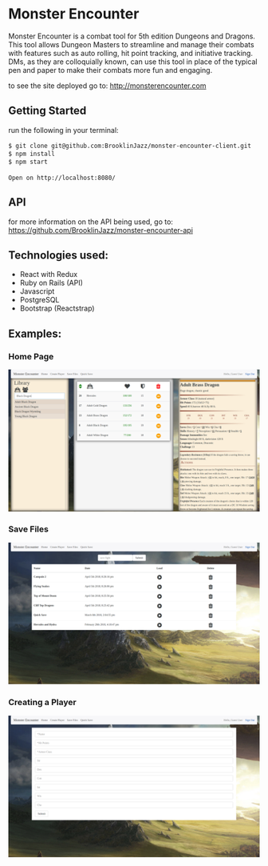# Monster Encounter
Monster Encounter is a combat tool for 5th edition Dungeons and Dragons. This tool allows Dungeon Masters to streamline and manage their combats with features such as auto rolling, hit point tracking, and initiative tracking. DMs, as they are colloquially known, can use this tool in place of the typical pen and paper to make their combats more fun and engaging.

to see the site deployed go to: http://monsterencounter.com

## Getting Started
run the following in your terminal:
```
$ git clone git@github.com:BrooklinJazz/monster-encounter-client.git
$ npm install
$ npm start

Open on http://localhost:8080/
```

## API
for more information on the API being used, go to: https://github.com/BrooklinJazz/monster-encounter-api

## Technologies used:
- React with Redux
- Ruby on Rails (API)
- Javascript
- PostgreSQL
- Bootstrap (Reactstrap)

## Examples:
### Home Page
![Sorry, there seems to be an issue locating this image.](assets/main.png "Home Page")
### Save Files
![Sorry, there seems to be an issue locating this image.](assets/saves.png "Save Files")
### Creating a Player
![Sorry, there seems to be an issue locating this image.](assets/create-player.png "Create New Player")